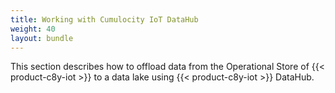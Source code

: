 ```yaml
---
title: Working with Cumulocity IoT DataHub
weight: 40
layout: bundle
---
```


This section describes how to offload data from the Operational Store of {{< product-c8y-iot >}} to a data lake using {{< product-c8y-iot >}} DataHub.